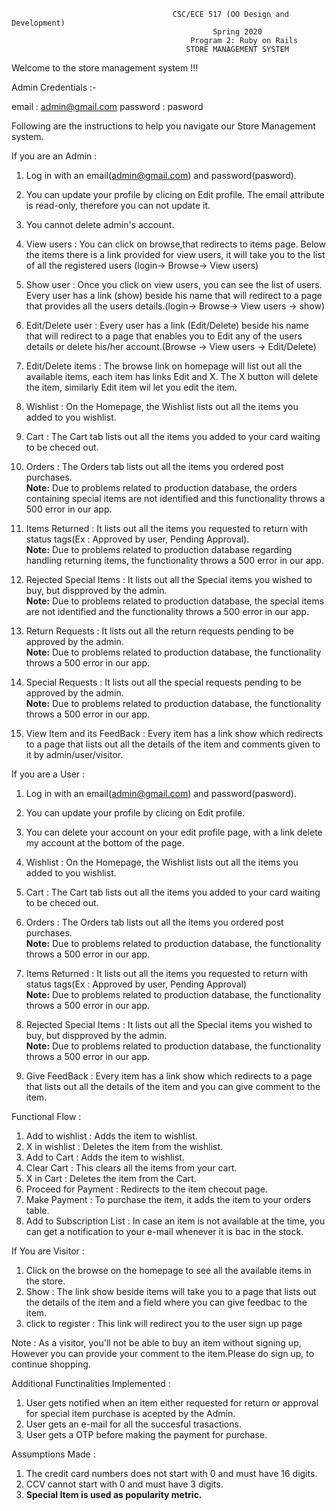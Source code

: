                                         CSC/ECE 517 (OO Design and Development)
                                                 Spring 2020
                                            Program 2: Ruby on Rails
                                           STORE MANAGEMENT SYSTEM


Welcome to the store management system !!!

Admin Credentials :-

email    : admin@gmail.com
password : pasword 


Following are the instructions to help you navigate our Store Management system.


If you are an Admin :

1) Log in with an email(admin@gmail.com) and password(pasword).
2) You can update your profile by clicing on Edit profile. The email attribute is read-only, therefore you can not update it.
3) You cannot delete admin's account.
4) View users : You can click on browse,that redirects to items page. Below the items there is a link provided for view users, it will take you to the list of all the registered users (login-> Browse-> View users)
5) Show user : Once you click on view users, you can see the list of users. Every user has a link (show) beside his name that will redirect to a page that provides all the users details.(login-> Browse-> View users -> show)
6) Edit/Delete user : Every user has a link (Edit/Delete) beside his name that will redirect to a page that enables you to Edit any of the users details or delete his/her account.(Browse -> View users -> Edit/Delete)
7) Edit/Delete items : The browse link on homepage will list out all the available items, each item has links Edit and X. The X button will delete the item, similarly Edit item wil let you edit the item.
8) Wishlist : On the Homepage, the Wishlist lists out all the items you added to you wishlist. 
9) Cart     : The Cart tab lists out all the items you added to your card waiting to be checed out. 
10) Orders  : The Orders tab lists out all the items you ordered post purchases. 
<br/>**Note:** Due to problems related to production database, the orders containing special items are not identified and this functionality throws a 500 error in our app.

11) Items Returned : It lists out all the items you requested to return with status tags(Ex : Approved by user, Pending Approval).
<br/>**Note:** Due to problems related to production database regarding handling returning items, the functionality throws a 500 error in our app.

12) Rejected Special Items : It lists out all the Special items you wished to buy, but dispproved by the admin.
<br/>**Note:** Due to problems related to production database, the special items are not identified and the functionality throws a 500 error in our app.

13) Return Requests  : It lists out all the return requests pending to be approved by the admin. 
<br/>**Note:** Due to problems related to production database, the functionality throws a 500 error in our app.

14) Special Requests : It lists out all the special requests pending to be approved by the admin.
<br/>**Note:** Due to problems related to production database, the functionality throws a 500 error in our app.

15) View Item and its FeedBack : Every item has a link show which redirects to a page that lists out all the details of the item and comments given to it by admin/user/visitor.

If you are a User :

1) Log in with an email(admin@gmail.com) and password(pasword).
2) You can update your profile by clicing on Edit profile.
3) You can delete your account on your edit profile page, with a link delete my account at the bottom of the page.
4) Wishlist : On the Homepage, the Wishlist lists out all the items you added to you wishlist. 
5) Cart     : The Cart tab lists out all the items you added to your card waiting to be checed out. 
6) Orders  : The Orders tab lists out all the items you ordered post purchases.
<br/>**Note:** Due to problems related to production database, the functionality throws a 500 error in our app.

7) Items Returned : It lists out all the items you requested to return with status tags(Ex : Approved by user, Pending Approval)
<br/>**Note:** Due to problems related to production database, the functionality throws a 500 error in our app.

8) Rejected Special Items : It lists out all the Special items you wished to buy, but dispproved by the admin.
<br/>**Note:** Due to problems related to production database, the functionality throws a 500 error in our app.

9) Give FeedBack : Every item has a link show which redirects to a page that lists out all the details of the item and you can give comment to the item.


Functional Flow :

1) Add to wishlist : Adds the item to wishlist.
2) X in wishlist : Deletes the item from the wishlist.
3) Add to Cart : Adds the item to wishlist.
4) Clear Cart : This clears all the items from your cart.
4) X in Cart : Deletes the item from the Cart.
5) Proceed for Payment : Redirects to the item checout page.
5) Make Payment : To purchase the item, it adds the item to your orders table.
6) Add to Subscription List : In case an item is not available at the time, you can get a notification to your e-mail whenever it is bac in the stock.


If You are Visitor :

1) Click on the browse on the homepage to see all the available items in the store.
2) Show : The link show beside items will take you to a page that lists out the details of the item and a field where you can give feedbac to the item.
3) click to register : This link will redirect you to the user sign up page 

Note : As a visitor, you'll not be able to buy an item without signing up, However you can provide your comment to the item.Please do sign up, to continue shopping. 


Additional Functinalities Implemented :

1) User gets notified when an item either requested for return or approval for special item purchase is acepted by the Admin.
2) User gets an e-mail for all the succesful trasactions.
3) User gets a OTP before making the payment for purchase.


Assumptions Made :

1) The credit card numbers does not start with 0 and must have 16 digits.
2) CCV cannot start with 0 and must have 3 digits.
3) **Special Item is used as popularity metric.**
 

  


